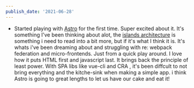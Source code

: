 ```yaml
---
publish_date: '2021-06-28'
---
```


- Started playing with [Astro](https://astro.build) for the first time. Super excited about it. It's something I've been thinking about alot, the [islands architecture](https://jasonformat.com/islands-architecture/) is something i need to read into a bit more, but if it's what I think it is. It's whats i've been dreaming about and struggling with re: webpack federation and micro-frontends. Just from a quick play around. I love how it puts HTML first and javascript last. It brings back the principle of least power. With SPA libs like vue-cli and CRA , it's been diffcult to not bring everything and the kitche-sink when making a simple app. i think Astro is going to great lengths to let us have our cake and eat it!
